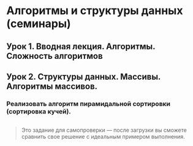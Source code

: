 # Алгоритмы и структуры данных (семинары)

## Урок 1. Вводная лекция. Алгоритмы. Сложность алгоритмов

## Урок 2. Структуры данных. Массивы. Алгоритмы массивов.

### **Реализовать алгоритм пирамидальной сортировки (сортировка кучей).**
```
```
>Это задание для самопроверки — после загрузки вы сможете сравнить свое решение с идеальным примером выполнения.